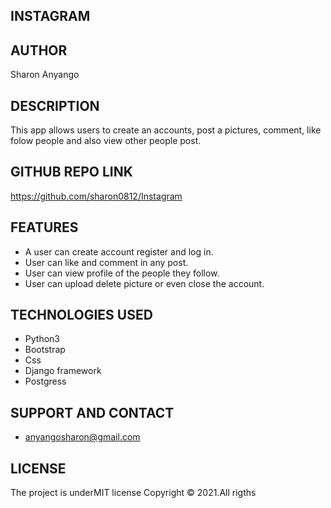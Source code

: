 ## INSTAGRAM

## AUTHOR
Sharon Anyango

## DESCRIPTION
This app allows users to create an accounts, post a pictures, comment, like folow people and also view other people post.

## GITHUB REPO LINK
https://github.com/sharon0812/Instagram

## FEATURES
* A user can create account register and log in.
* User can like and comment in any post.
* User can view profile of the people they follow.
* User can upload delete picture or even close the account.

## TECHNOLOGIES USED
* Python3
* Bootstrap
* Css
* Django framework
* Postgress

## SUPPORT AND CONTACT
* anyangosharon@gmail.com

## LICENSE
The project is underMIT license Copyright © 2021.All rigths